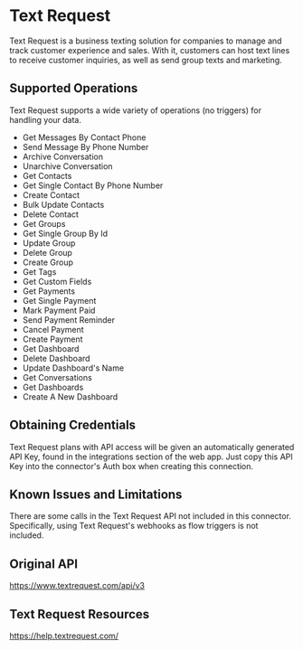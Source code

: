 # Text Request
Text Request is a business texting solution for companies to manage and track customer experience and sales. With it, customers can host text lines to receive customer inquiries, as well as send group texts and marketing.

## Supported Operations
Text Request supports a wide variety of operations (no triggers) for handling your data.

* Get Messages By Contact Phone
* Send Message By Phone Number
* Archive Conversation
* Unarchive Conversation
* Get Contacts
* Get Single Contact By Phone Number
* Create Contact
* Bulk Update Contacts
* Delete Contact
* Get Groups
* Get Single Group By Id
* Update Group
* Delete Group
* Create Group
* Get Tags
* Get Custom Fields
* Get Payments
* Get Single Payment
* Mark Payment Paid
* Send Payment Reminder
* Cancel Payment
* Create Payment
* Get Dashboard
* Delete Dashboard
* Update Dashboard's Name
* Get Conversations
* Get Dashboards
* Create A New Dashboard

## Obtaining Credentials
Text Request plans with API access will be given an automatically generated API Key, found in the integrations section of the web app. Just copy this API Key into the connector's Auth box when creating this connection.

## Known Issues and Limitations
There are some calls in the Text Request API not included in this connector. Specifically, using Text Request's webhooks as flow triggers is not included.

## Original API
https://www.textrequest.com/api/v3

## Text Request Resources
https://help.textrequest.com/
